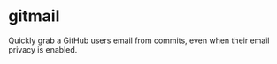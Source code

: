 # gitmail
Quickly grab a GitHub users email from commits, even when their email privacy is enabled. 
